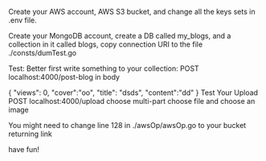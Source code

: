 Create your AWS account, AWS S3 bucket, and change all the keys sets in .env file.

Create your MongoDB account, create a DB called my_blogs, and a collection in it called blogs, copy connection URI to the file ./consts/dumTest.go

Test: Better first write something to your collection: POST localhost:4000/post-blog in body

{
	"views": 0,
	"cover":"oo",
	"title": "dsds",
	"content":"dd"
}
Test Your Upload POST localhost:4000/upload choose multi-part choose file and choose an image

You might need to change line 128 in ./awsOp/awsOp.go to your bucket returning link

have fun!
